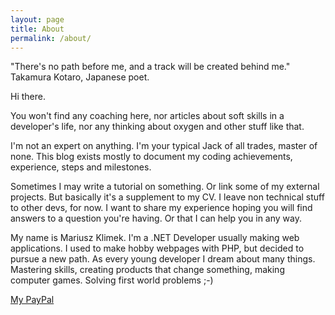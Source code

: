 ```yaml
---
layout: page
title: About
permalink: /about/
---
```


"There's no path before me, and a track will be created behind me."
    Takamura Kotaro, Japanese poet.

Hi there.

You won't find any coaching here, nor articles about soft skills in a developer's life, nor any thinking about oxygen and other stuff like that.

I'm not an expert on anything. I'm your typical Jack of all trades, master of none. This blog exists mostly to document my coding achievements, experience, steps and milestones.

Sometimes I may write a tutorial on something. Or link some of my external projects. But basically it's a supplement to my CV. I leave non technical stuff to other devs, for now. I want to share my experience hoping you will find answers to a question you're having. Or that I can help you in any way.

My name is Mariusz Klimek. I'm a .NET Developer usually making web applications. I used to make hobby webpages with PHP, but decided to pursue a new path. As every young developer I dream about many things. Mastering skills, creating products that change something, making computer games. Solving first world problems ;-)

[My PayPal](https://www.paypal.me/klimekmariusz)